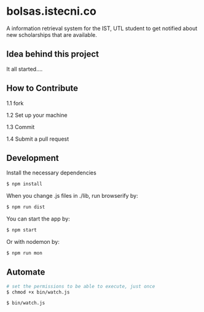 bolsas.istecni.co
==============

A information retrieval system for the IST, UTL student to get notified about new scholarships that are available.

## Idea behind this project

It all started....

## How to Contribute
1.1 fork

1.2 Set up your machine

1.3 Commit

1.4 Submit a pull request





## Development

Install the necessary dependencies
```bash
$ npm install 
```


When you change .js files in ./lib, run browserify by:
```bash
$ npm run dist
```

You can start the app by:
```bash
$ npm start
```

Or with nodemon by:
```bash
$ npm run mon
```

## Automate

```bash
# set the permissions to be able to execute, just once
$ chmod +x bin/watch.js
```

```bash
$ bin/watch.js
```

